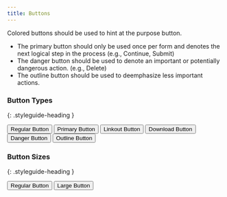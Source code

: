 ```yaml
---
title: Buttons
---
```


Colored buttons should be used to hint at the purpose button.

- The primary button should only be used once per form and denotes the next logical step in the process (e.g., Continue, Submit)
- The danger button should be used to denote an important or potentially dangerous action. (e.g., Delete)
- The outline button should be used to deemphasize less important actions.

### Button Types
{: .styleguide-heading }
<div class="preview">
  <button class="button">Regular Button</button>
  <button class="button button-primary">Primary Button</button>
  <button class="button button-primary button-linkout">Linkout Button</button>
  <button class="button button-primary button-download">Download Button</button>
  <button class="button button-danger">Danger Button</button>
  <button class="button button-outline">Outline Button</button>
</div>

### Button Sizes
{: .styleguide-heading }
<div class="preview">
  <button class="button">Regular Button</button>
  <button class="button button-large">Large Button</button>
</div>
